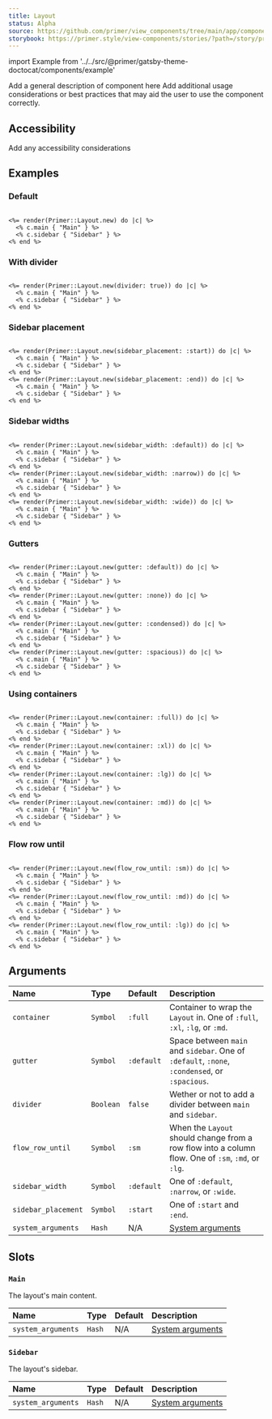 ```yaml
---
title: Layout
status: Alpha
source: https://github.com/primer/view_components/tree/main/app/components/primer/layout.rb
storybook: https://primer.style/view-components/stories/?path=/story/primer-layout-component
---
```


import Example from '../../src/@primer/gatsby-theme-doctocat/components/example'

<!-- Warning: AUTO-GENERATED file, do not edit. Add code comments to your Ruby instead <3 -->

Add a general description of component here
Add additional usage considerations or best practices that may aid the user to use the component correctly.

## Accessibility

Add any accessibility considerations

## Examples

### Default

<Example src="  <div data-view-component='true' class='Layout Layout--sidebarPosition-start'>    <div data-view-component='true' class='Layout-main'>Main</div>        <div data-view-component='true' class='Layout-sidebar'>Sidebar</div></div>" />

```erb

<%= render(Primer::Layout.new) do |c| %>
  <% c.main { "Main" } %>
  <% c.sidebar { "Sidebar" } %>
<% end %>
```

### With divider

<Example src="  <div data-view-component='true' class='Layout Layout--sidebarPosition-start Layout--divided'>    <div data-view-component='true' class='Layout-main'>Main</div>    <div class='Layout-divider'></div>    <div data-view-component='true' class='Layout-sidebar'>Sidebar</div></div>" />

```erb

<%= render(Primer::Layout.new(divider: true)) do |c| %>
  <% c.main { "Main" } %>
  <% c.sidebar { "Sidebar" } %>
<% end %>
```

### Sidebar placement

<Example src="  <div data-view-component='true' class='Layout Layout--sidebarPosition-start'>    <div data-view-component='true' class='Layout-main'>Main</div>        <div data-view-component='true' class='Layout-sidebar'>Sidebar</div></div>  <div data-view-component='true' class='Layout Layout--sidebarPosition-end'>    <div data-view-component='true' class='Layout-main'>Main</div>        <div data-view-component='true' class='Layout-sidebar'>Sidebar</div></div>" />

```erb

<%= render(Primer::Layout.new(sidebar_placement: :start)) do |c| %>
  <% c.main { "Main" } %>
  <% c.sidebar { "Sidebar" } %>
<% end %>
<%= render(Primer::Layout.new(sidebar_placement: :end)) do |c| %>
  <% c.main { "Main" } %>
  <% c.sidebar { "Sidebar" } %>
<% end %>
```

### Sidebar widths

<Example src="  <div data-view-component='true' class='Layout Layout--sidebarPosition-start'>    <div data-view-component='true' class='Layout-main'>Main</div>        <div data-view-component='true' class='Layout-sidebar'>Sidebar</div></div>  <div data-view-component='true' class='Layout Layout--sidebarPosition-start Layout--sidebar-narrow'>    <div data-view-component='true' class='Layout-main'>Main</div>        <div data-view-component='true' class='Layout-sidebar'>Sidebar</div></div>  <div data-view-component='true' class='Layout Layout--sidebarPosition-start Layout--sidebar-wide'>    <div data-view-component='true' class='Layout-main'>Main</div>        <div data-view-component='true' class='Layout-sidebar'>Sidebar</div></div>" />

```erb

<%= render(Primer::Layout.new(sidebar_width: :default)) do |c| %>
  <% c.main { "Main" } %>
  <% c.sidebar { "Sidebar" } %>
<% end %>
<%= render(Primer::Layout.new(sidebar_width: :narrow)) do |c| %>
  <% c.main { "Main" } %>
  <% c.sidebar { "Sidebar" } %>
<% end %>
<%= render(Primer::Layout.new(sidebar_width: :wide)) do |c| %>
  <% c.main { "Main" } %>
  <% c.sidebar { "Sidebar" } %>
<% end %>
```

### Gutters

<Example src="  <div data-view-component='true' class='Layout Layout--sidebarPosition-start'>    <div data-view-component='true' class='Layout-main'>Main</div>        <div data-view-component='true' class='Layout-sidebar'>Sidebar</div></div>  <div data-view-component='true' class='Layout Layout--sidebarPosition-start Layout--gutter-none'>    <div data-view-component='true' class='Layout-main'>Main</div>        <div data-view-component='true' class='Layout-sidebar'>Sidebar</div></div>  <div data-view-component='true' class='Layout Layout--sidebarPosition-start Layout--gutter-condensed'>    <div data-view-component='true' class='Layout-main'>Main</div>        <div data-view-component='true' class='Layout-sidebar'>Sidebar</div></div>  <div data-view-component='true' class='Layout Layout--sidebarPosition-start Layout--gutter-spacious'>    <div data-view-component='true' class='Layout-main'>Main</div>        <div data-view-component='true' class='Layout-sidebar'>Sidebar</div></div>" />

```erb

<%= render(Primer::Layout.new(gutter: :default)) do |c| %>
  <% c.main { "Main" } %>
  <% c.sidebar { "Sidebar" } %>
<% end %>
<%= render(Primer::Layout.new(gutter: :none)) do |c| %>
  <% c.main { "Main" } %>
  <% c.sidebar { "Sidebar" } %>
<% end %>
<%= render(Primer::Layout.new(gutter: :condensed)) do |c| %>
  <% c.main { "Main" } %>
  <% c.sidebar { "Sidebar" } %>
<% end %>
<%= render(Primer::Layout.new(gutter: :spacious)) do |c| %>
  <% c.main { "Main" } %>
  <% c.sidebar { "Sidebar" } %>
<% end %>
```

### Using containers

<Example src="  <div data-view-component='true' class='Layout Layout--sidebarPosition-start'>    <div data-view-component='true' class='Layout-main'>Main</div>        <div data-view-component='true' class='Layout-sidebar'>Sidebar</div></div><div data-view-component='true' class='container-xl'>  <div data-view-component='true' class='Layout Layout--sidebarPosition-start'>    <div data-view-component='true' class='Layout-main'>Main</div>        <div data-view-component='true' class='Layout-sidebar'>Sidebar</div></div></div><div data-view-component='true' class='container-lg'>  <div data-view-component='true' class='Layout Layout--sidebarPosition-start'>    <div data-view-component='true' class='Layout-main'>Main</div>        <div data-view-component='true' class='Layout-sidebar'>Sidebar</div></div></div><div data-view-component='true' class='container-md'>  <div data-view-component='true' class='Layout Layout--sidebarPosition-start'>    <div data-view-component='true' class='Layout-main'>Main</div>        <div data-view-component='true' class='Layout-sidebar'>Sidebar</div></div></div>" />

```erb

<%= render(Primer::Layout.new(container: :full)) do |c| %>
  <% c.main { "Main" } %>
  <% c.sidebar { "Sidebar" } %>
<% end %>
<%= render(Primer::Layout.new(container: :xl)) do |c| %>
  <% c.main { "Main" } %>
  <% c.sidebar { "Sidebar" } %>
<% end %>
<%= render(Primer::Layout.new(container: :lg)) do |c| %>
  <% c.main { "Main" } %>
  <% c.sidebar { "Sidebar" } %>
<% end %>
<%= render(Primer::Layout.new(container: :md)) do |c| %>
  <% c.main { "Main" } %>
  <% c.sidebar { "Sidebar" } %>
<% end %>
```

### Flow row until

<Example src="  <div data-view-component='true' class='Layout Layout--sidebarPosition-start'>    <div data-view-component='true' class='Layout-main'>Main</div>        <div data-view-component='true' class='Layout-sidebar'>Sidebar</div></div>  <div data-view-component='true' class='Layout Layout--sidebarPosition-start Layout--flowRow-until-md'>    <div data-view-component='true' class='Layout-main'>Main</div>        <div data-view-component='true' class='Layout-sidebar'>Sidebar</div></div>  <div data-view-component='true' class='Layout Layout--sidebarPosition-start Layout--flowRow-until-lg'>    <div data-view-component='true' class='Layout-main'>Main</div>        <div data-view-component='true' class='Layout-sidebar'>Sidebar</div></div>" />

```erb

<%= render(Primer::Layout.new(flow_row_until: :sm)) do |c| %>
  <% c.main { "Main" } %>
  <% c.sidebar { "Sidebar" } %>
<% end %>
<%= render(Primer::Layout.new(flow_row_until: :md)) do |c| %>
  <% c.main { "Main" } %>
  <% c.sidebar { "Sidebar" } %>
<% end %>
<%= render(Primer::Layout.new(flow_row_until: :lg)) do |c| %>
  <% c.main { "Main" } %>
  <% c.sidebar { "Sidebar" } %>
<% end %>
```

## Arguments

| Name | Type | Default | Description |
| :- | :- | :- | :- |
| `container` | `Symbol` | `:full` | Container to wrap the `Layout` in. One of `:full`, `:xl`, `:lg`, or `:md`. |
| `gutter` | `Symbol` | `:default` | Space between `main` and `sidebar`. One of `:default`, `:none`, `:condensed`, or `:spacious`. |
| `divider` | `Boolean` | `false` | Wether or not to add a divider between `main` and `sidebar`. |
| `flow_row_until` | `Symbol` | `:sm` | When the `Layout` should change from a row flow into a column flow. One of `:sm`, `:md`, or `:lg`. |
| `sidebar_width` | `Symbol` | `:default` | One of `:default`, `:narrow`, or `:wide`. |
| `sidebar_placement` | `Symbol` | `:start` | One of `:start` and `:end`. |
| `system_arguments` | `Hash` | N/A | [System arguments](/system-arguments) |

## Slots

### `Main`

The layout's main content.

| Name | Type | Default | Description |
| :- | :- | :- | :- |
| `system_arguments` | `Hash` | N/A | [System arguments](/system-arguments) |

### `Sidebar`

The layout's sidebar.

| Name | Type | Default | Description |
| :- | :- | :- | :- |
| `system_arguments` | `Hash` | N/A | [System arguments](/system-arguments) |
